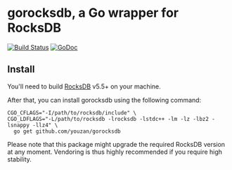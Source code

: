 # gorocksdb, a Go wrapper for RocksDB

[![Build Status](https://travis-ci.org/youzan/gorocksdb.png)](https://travis-ci.org/youzan/gorocksdb) [![GoDoc](https://godoc.org/github.com/youzan/gorocksdb?status.png)](http://godoc.org/github.com/youzan/gorocksdb)

## Install

You'll need to build [RocksDB](https://github.com/absolute8511/rocksdb) v5.5+ on your machine.

After that, you can install gorocksdb using the following command:

    CGO_CFLAGS="-I/path/to/rocksdb/include" \
    CGO_LDFLAGS="-L/path/to/rocksdb -lrocksdb -lstdc++ -lm -lz -lbz2 -lsnappy -llz4" \
      go get github.com/youzan/gorocksdb

Please note that this package might upgrade the required RocksDB version at any moment.
Vendoring is thus highly recommended if you require high stability.